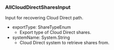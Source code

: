 ### AllCloudDirectSharesInput
Input for recovering Cloud Direct path.

- exportType: ShareTypeEnum
  - Export type of Cloud Direct shares.
- systemName: System.String
  - Cloud Direct system to retrieve shares from.
